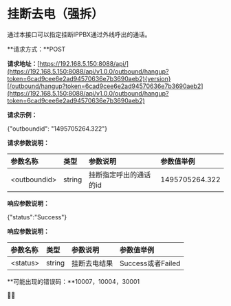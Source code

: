 # 挂断去电（强拆）

通过本接口可以指定挂断IPPBX通过外线呼出的通话。

**请求方式：**POST

**请求地址：**[https://192.168.5.150:8088/api/](https://192.168.5.150:8088/api/v1.0.0/outbound/hangup?token=6cad9cee6e2ad94570636e7b3690aeb2){version}[/outbound/hangup?token=6cad9cee6e2ad94570636e7b3690aeb2](https://192.168.5.150:8088/api/v1.0.0/outbound/hangup?token=6cad9cee6e2ad94570636e7b3690aeb2)

**请求示例：**

{"outboundid": "1495705264.322"}

**请求参数说明：**

| 参数名称 | 类型 | 参数说明 | 参数值举例 |
| :--- | :--- | :--- | :--- |
| &lt;outboundid&gt; | string | 挂断指定呼出的通话的id | 1495705264.322 |

**响应参数说明：**

{"status":"Success"}

**响应参数说明：**

| 参数名称 | 类型 | 参数说明 | 参数值举例 |
| :--- | :--- | :--- | :--- |
| &lt;status&gt; | string | 挂断去电结果 | Success或者Failed |

**可能出现的错误码：**10007，10004，30001



